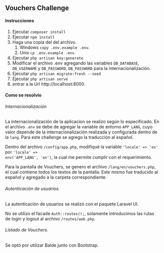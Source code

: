 ## Vouchers Challenge

#### Instrucciones

1. Ejecutar <code>composer install</code>
2. Ejecutar <code>npm install</code>
3. Haga una copia del del archivo. 
   1. Windows <code>copy .env.example .env</code>.
   2. Unix <code>cp .env.example .env</code>.
4. Ejecutar <code>php artisan key:generate</code>
5. Modificar el archivo .env agregando las variables <code>DB_DATABASE</code>, <code>DB_USERNAME</code> y <code>DB_PASSWORD</code>, <code>DB_PASSWORD</code> para la internacionalización.
6. Ejecutar <code>php artisan migrate:fresh --seed</code>
7. Ejecutar <code>php artisan serve</code>
8. entrar a la Url http://localhost:8000.

#### Como se resolvío

###### Internacionalización 

La internacionalización de la aplicacion se realizo según lo especificado. En el archivo <code>.env</code> se debe de agregar la variable de entorno <code>APP_LANG</code>, cuyo valor depende de la internacionalización realizada y configurada dentro de la <code>lang</code>. Para este challenge se agrego la traducción al español. 

Dentro del archivo <code>/config/app.php</code>, modifiqué la variable <code>'locale' => 'es'</code> por <code>'locale' => env('APP_LANG', 'en')</code>, la cual me permite cumplir con el requerimiento.

Para la pantalla de Vouchers, se genero el archivo <code>/lang/en/vouchers.php</code>, el cual contiene todos los textos de la pantalla. Este mismo fue traducido al español y agregado a la carpeta correspondiente.
 

###### Autenticación de usuarios. 

La autenticación de usuarios se realizó con el paquete Laravel UI. 

No se utilizo el facade <code>Auth::routes();</code>, solamente introducimos las rutas de login y logout al archivo <code>/routes/web.php</code>.

###### Listado de Vouchers.

Se optó por utilizar Balde junto con Bootstrap.


